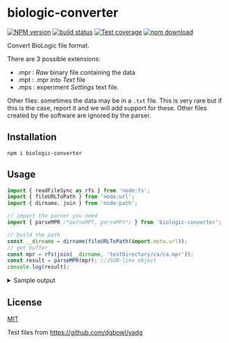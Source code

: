 # biologic-converter

[![NPM version][npm-image]][npm-url]
[![build status][ci-image]][ci-url]
[![Test coverage][codecov-image]][codecov-url]
[![npm download][download-image]][download-url]

Convert BioLogic file format.

There are 3 possible extensions:

- .mpr : _Raw_ binary file containing the data
- .mpt : .mpr into _Text_ file
- .mps : experiment _Settings_ text file.

Other files: sometimes the data may be in a `.txt` file. This is very rare but if this is the case,
report it and we will add support for these. Other files created by the software are ignored by the
parser.

## Installation

`npm i biologic-converter`

## Usage

```js
import { readFileSync as rfs } from 'node:fs';
import { fileURLToPath } from 'node:url';
import { dirname, join } from 'node:path';

// import the parser you need
import { parseMPR /*parseMPT, parseMPS*/ } from 'biologic-converter';

// build the path
const __dirname = dirname(fileURLToPath(import.meta.url));
// get buffer
const mpr = rfs(join(__dirname, 'testDirectory/ca/ca.mpr'));
const result = parseMPR(mpr); //JSON-like object
console.log(result);
```

<details>

<summary>
Sample output
</summary>

```text
{
  name: 'BIO-LOGIC MODULAR FILE',
  settings: {
    header: {
      shortName: 'VMP Set',
      longName: 'VMP settings',
      length: 6691,
      version: 0,
      date: '04/29/19'
    },
    variables: {
      technique: 'CA',
      comments: '',
      activeMaterialMass: 0.875,
      atX: 0,
      molecularWeight: 0.0010000000474974513,
      atomicWeight: 0.0010000000474974513,
      //...
      params: [Object]
    }
  },
  data: {
    header: {
      shortName: 'VMP data',
      longName: 'VMP data',
      length: 55923,
      version: 3,
      date: '04/29/19'
    },
    variables: {
      z: [Object],
      y: [Object],
      x: [Object],
      w: [Object],
      //...
    }
  },
  log: {
    header: {
      shortName: 'VMP LOG',
      longName: 'VMP LOG',
      length: 7742,
      version: 0,
      date: '05/01/19'
    },
    variables: {
      runOnChannel: [Object],
      eweControlRange: [Object],
      oleTimestamp: 43584.65494212963,
      //...
    }
  }
}
```

</details>

## License

[MIT](./LICENSE)

Test files from https://github.com/dgbowl/yadg

[ci-image]: https://github.com/cheminfo/biologic-converter/workflows/Node.js%20CI/badge.svg?branch=main
[ci-url]: https://github.com/cheminfo/biologic-converter/actions?query=workflow%3A%22Node.js+CI%22
[codecov-image]: https://img.shields.io/codecov/c/github/cheminfo/biologic-converter.svg
[codecov-url]: https://codecov.io/gh/cheminfo/biologic-converter
[npm-image]: https://img.shields.io/npm/v/biologic-converter.svg
[npm-url]: https://www.npmjs.com/package/biologic-converter
[download-image]: https://img.shields.io/npm/dm/biologic-converter.svg
[download-url]: https://www.npmjs.com/package/biologic-converter

